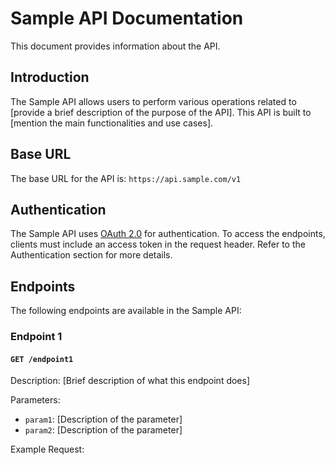# Sample API Documentation

This document provides information about the API.

## Introduction

The Sample API allows users to perform various operations related to [provide a brief description of the purpose of the API]. This API is built to [mention the main functionalities and use cases].

## Base URL

The base URL for the API is: `https://api.sample.com/v1`

## Authentication

The Sample API uses [OAuth 2.0](https://oauth.net/2/) for authentication. To access the endpoints, clients must include an access token in the request header. Refer to the Authentication section for more details.

## Endpoints

The following endpoints are available in the Sample API:

### Endpoint 1

#### `GET /endpoint1`

Description: [Brief description of what this endpoint does]

Parameters:
- `param1`: [Description of the parameter]
- `param2`: [Description of the parameter]

Example Request:

